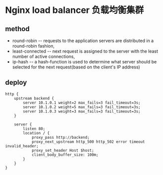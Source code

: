 # Nginx load balancer 负载均衡集群

## method

* round-robin -- requests to the application servers are distributed in a round-robin fashion,
* least-connected -- next request is assigned to the server with the least number of active connections,
* ip-hash -- a hash-function is used to determine what server should be selected for the next request(based on the client's IP address)

## deploy

```text
http {
    upstream backend {
        server 10.1.0.1 weight=2 max_fails=3 fail_timeout=3s;
        server 10.1.0.2 weight=5 max_fails=3 fail_timeout=3s;
        server 10.1.0.3 weight=3 max_fails=3 fail_timeout=3s;
    }

    server {
        listen 80;
        location / {
            proxy_pass http://backend;
            proxy_next_upstream http_500 http_502 error timeout invalid_header;
            proxy_set_header Host $host;
            client_body_buffer_size: 100m;
        }
    }
}

```

